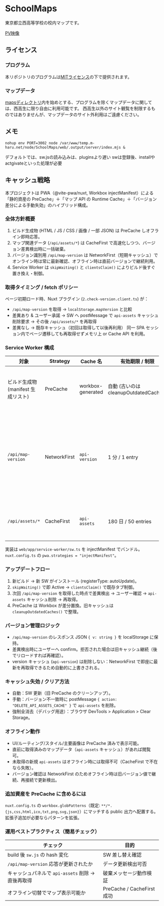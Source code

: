 # SchoolMaps

東京都立西高等学校の校内マップです。

[PV映像](https://youtu.be/o8RLhzpfBVg)

## ライセンス

### プログラム

本リポジトリのプログラムは[MITライセンス](./LICENSE)の下で提供されます。

### マップデータ

[mapsディレクトリ](./maps)内を始めとする、プログラムを除くマップデータに関しては、西高生に限り自由に利用可能です。
西高生以外のサイト観覧を制限するものではありませんが、マップデータのサイト外利用はご遠慮ください。

## メモ

```shell
nohup env PORT=3002 node /var/www/temp.m-haru.net/node/SchoolMaps/web/.output/server/index.mjs &
```

デフォルトでは、sw.jsの読み込みは、pluginsより遅い
swは登録後、installやactgivateといった処理が必要

## キャッシュ戦略

本プロジェクトは PWA（@vite-pwa/nuxt, Workbox injectManifest）による「静的資産の PreCache」＋「マップ API の Runtime Cache」＋「バージョン差分による手動失効」のハイブリッド構成。

### 全体方針概要

1. ビルド生成物 (HTML / JS / CSS / 画像 / 一部 JSON) は PreCache しオフライン即時応答。
2. マップ関連データ (`/api/assets/*`) は CacheFirst で高速化しつつ、バージョン差異検出時に一括破棄。
3. バージョン識別用 `/api/map-version` は NetworkFirst（短期キャッシュ）でオンライン時は常に最新確認、オフライン時は直前バージョンで継続利用。
4. Service Worker は `skipWaiting()` と `clientsClaim()` によりビルド後すぐ置き換え・制御。

### 取得タイミング / fetch ポリシー

ページ初期ロード時、Nuxt プラグイン (`2.check-version.client.ts`) が：

- `/api/map-version` を取得 → `localStorage.mapVersion` と比較
- 差異あり & ユーザー承諾 → SW へ postMessage で `api-assets` キャッシュ削除要求 → その後 `/api/assets/*` を再取得
- 差異なし → 既存キャッシュ（初回は取得して以後再利用）
同一 SPA セッション内でページ遷移しても再取得せずメモリ上 or Cache API を利用。

### Service Worker 構成

| 対象 | Strategy | Cache 名 | 有効期限 / 制限 | 目的 |
|------|----------|----------|-----------------|------|
| ビルド生成物 (manifest 生成リスト) | PreCache | workbox-generated | 自動 (古いのは cleanupOutdatedCaches) | オフライン対応 / 即時表示 |
| `/api/map-version` | NetworkFirst | `api-version` | 1 分 / 1 entry | 最新バージョン検出・オフライン時フォールバック |
| `/api/assets/*` | CacheFirst | `api-assets` | 180 日 / 50 entries | 高速表示・帯域節約 |

実装は `web/app/service-worker/sw.ts` を injectManifest でバンドル。`nuxt.config.ts` の `pwa.strategies = "injectManifest"`。

### アップデートフロー

1. 新ビルド → 新 SW がインストール (registerType: autoUpdate)。
2. `skipWaiting()` で即 Active → `clientsClaim()` で既存タブ制御。
3. 次回 `/api/map-version` を取得した時点で差異検出 → ユーザー確認 → `api-assets` キャッシュ削除 → 再取得。
4. PreCache は Workbox が差分置換。旧キャッシュは `cleanupOutdatedCaches()` で整理。

### バージョン管理ロジック

- `/api/map-version` のレスポンス JSON `{ v: string }` を localStorage に保持。
- 差異検出時にユーザーへ confirm。拒否された場合は旧キャッシュ継続（後でリロードすれば再確認）。
- version キャッシュ (`api-version`) は削除しない：NetworkFirst で即座に最新を再取得できるため自動的に上書きされる。

### キャッシュ失効 / クリア方法

- 自動：SW 更新（旧 PreCache のクリーンアップ）。
- 手動：バージョン不一致時に postMessage `{ action: "DELETE_API_ASSETS_CACHE" }` で `api-assets` を削除。
- 強制全消去（デバッグ用途）：ブラウザ DevTools > Application > Clear Storage。

### オフライン動作

- UI/ルーティング/スタイル/主要画像は PreCache 済みで表示可能。
- 直前に取得済みのマップデータ（`api-assets` キャッシュ）があれば閲覧可。
- 未取得の新規 `api-assets` はオフライン時には取得不可（CacheFirst で不在なら失敗）。
- バージョン確認は NetworkFirst のためオフライン時は旧バージョン値で継続、再接続で更新検出。

### 追加資産を PreCache に含めるには

`nuxt.config.ts` の `workbox.globPatterns`（既定: `**/*.{js,css,html,ico,txt,png,svg,json}`）にマッチする public 出力へ配置する。拡張子追加が必要ならパターンを拡張。

### 運用ベストプラクティス（簡易チェック）

| チェック | 目的 |
|----------|------|
| build 後 `sw.js` の hash 変化 | SW 差し替え確認 |
| `/api/map-version` 応答が更新されたか | データ更新検出可否 |
| キャッシュパネルで `api-assets` 削除 → 直後再取得 | 破棄メッセージ動作検証 |
| オフライン切替でマップ表示可能か | PreCache / CacheFirst 成功 |
